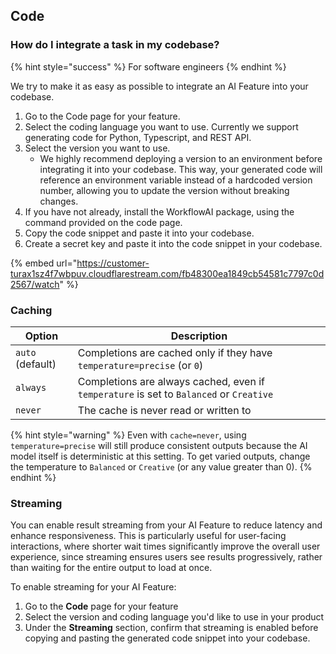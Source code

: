 ## Code

### How do I integrate a task in my codebase?

{% hint style="success" %}
For software engineers
{% endhint %}

We try to make it as easy as possible to integrate an AI Feature into your codebase.

1. Go to the Code page for your feature.
2. Select the coding language you want to use. Currently we support generating code for Python, Typescript, and REST API.
3. Select the version you want to use.
    - We highly recommend deploying a version to an environment before integrating it into your codebase. This way, your generated code will reference an environment variable instead of a hardcoded version number, allowing you to update the version without breaking changes.
4. If you have not already, install the WorkflowAI package, using the command provided on the code page.
5. Copy the code snippet and paste it into your codebase.
6. Create a secret key and paste it into the code snippet in your codebase.

{% embed url="https://customer-turax1sz4f7wbpuv.cloudflarestream.com/fb48300ea1849cb54581c7797c0d2567/watch" %}

### Caching
| Option | Description |
| ------ | ----------- |
| `auto` (default) | Completions are cached only if they have `temperature=precise` (or `0`) |
| `always` | Completions are always cached, even if `temperature` is set to `Balanced` or `Creative` |
| `never` | The cache is never read or written to |

{% hint style="warning" %}
Even with `cache=never`, using `temperature=precise` will still produce consistent outputs because the AI model itself is deterministic at this setting. To get varied outputs, change the temperature to `Balanced` or `Creative` (or any value greater than 0).
{% endhint %}

### Streaming

You can enable result streaming from your AI Feature to reduce latency and enhance responsiveness. This is particularly useful for user-facing interactions, where shorter wait times significantly improve the overall user experience, since streaming ensures users see results progressively, rather than waiting for the entire output to load at once.

To enable streaming for your AI Feature:
1. Go to the **Code** page for your feature
2. Select the version and coding language you'd like to use in your product
3. Under the **Streaming** section, confirm that streaming is enabled before copying and pasting the generated code snippet into your codebase.